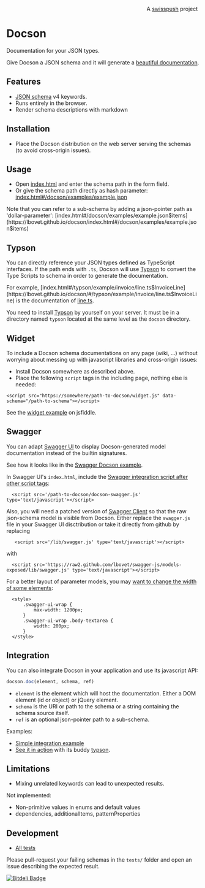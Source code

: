 <p align='right'>A <a href="http://www.swisspush.org/">swisspush</a> project <a href="http://www.swisspush.org/" border=0><img src="https://1.gravatar.com/avatar/cf7292487846085732baf808def5685a?s=32" alt=""></a></p>

Docson
======

Documentation for your JSON types.

Give Docson a JSON schema and it will generate a [beautiful documentation](https://lbovet.github.io/docson/index.html#/docson/examples/example.json).

## Features
* [JSON schema](https://json-schema.org/) v4 keywords.
* Runs entirely in the browser.
* Render schema descriptions with markdown

## Installation

* Place the Docson distribution on the web server serving the schemas (to avoid cross-origin issues).

## Usage

* Open [index.html](https://lbovet.github.io/docson/) and enter the schema path in the form field.
* Or give the schema path directly as hash parameter: [index.html#/docson/examples/example.json](https://lbovet.github.io/docson/index.html#/docson/examples/example.json)

Note that you can refer to a sub-schema by adding a json-pointer path as 'dollar-parameter': [index.html#/docson/examples/example.json$items](https://lbovet.github.io/docson/index.html#/docson/examples/example.json$items)

## Typson

You can directly reference your JSON types defined as TypeScript interfaces. If the path ends with `.ts`, Docson will use [Typson](https://github.com/lbovet/typson) to convert the Type Scripts to schema in order to generate the documentation.

For example, [index.html#/typson/example/invoice/line.ts$InvoiceLine](https://lbovet.github.io/docson/#/typson/example/invoice/line.ts$InvoiceLine) is the documentation of [line.ts](https://github.com/lbovet/typson/blob/master/example/invoice/line.ts).

You need to install [Typson](https://github.com/lbovet/typson) by yourself on your server. It must be in a directory named `typson` located at the same level as the `docson` directory.

## Widget

To include a Docson schema documentations on any page (wiki, …) without worrying about messing up with javascript libraries and cross-origin issues:

* Install Docson somewhere as described above.
* Place the following `script` tags in the including page, nothing else is needed:

```
<script src="https://somewhere/path-to-docson/widget.js" data-schema="/path-to-schema"></script>
```

See the [widget example](https://jsfiddle.net/3kXu2/3/) on jsfiddle.

## Swagger

You can adapt [Swagger UI](https://github.com/wordnik/swagger-ui) to display Docson-generated model documentation instead of the builtin signatures.

See how it looks like in the [Swagger Docson example](https://lbovet.github.io/swagger-ui/dist/).

In Swagger UI's `index.html`, include the [Swagger integration script after other script tags](https://github.com/lbovet/swagger-ui/blob/3f37722b03db6c48cc2a8460df26dda5f4d6f8e4/src/main/html/index.html#L19):
```
  <script src='/path-to-docson/docson-swagger.js' type='text/javascript'></script>
```

Also, you will need a patched version of [Swagger Client](https://github.com/lbovet/swagger-js/blob/models-exposed/lib/swagger.js) so that the raw json-schema model is visible from Docson. Either replace the `swagger.js` file in your Swagger UI disctribution or take it directly from github by replacing

```
   <script src='/lib/swagger.js' type='text/javascript'></script>
```

with 

```
  <script src='https://raw2.github.com/lbovet/swagger-js/models-exposed/lib/swagger.js' type='text/javascript'></script>
```

For a better layout of parameter models, you may [want to change the width of some elements](https://github.com/lbovet/swagger-ui/blob/3f37722b03db6c48cc2a8460df26dda5f4d6f8e4/src/main/html/index.html#L20-L27):

```
  <style>
      .swagger-ui-wrap {
          max-width: 1200px;
      }
      .swagger-ui-wrap .body-textarea {
          width: 200px;
      }
  </style>
```

## Integration

You can also integrate Docson in your application and use its javascript API:

```javascript
docson.doc(element, schema, ref)
```

* `element` is the element which will host the documentation. Either a DOM element (id or object) or jQuery element.
* `schema` is the URI or path to the schema or a string containing the schema source itself.
* `ref` is an optional json-pointer path to a sub-schema.

Examples:
* [Simple integration example](https://lbovet.github.io/docson/examples/example.html)
* [See it in action](https://lbovet.github.io/typson-demo/) with its buddy [typson](https://github.com/lbovet/typson).

## Limitations

* Mixing unrelated keywords can lead to unexpected results.

Not implemented:
* Non-primitive values in enums and default values
* dependencies, additionalItems, patternProperties

## Development

* [All tests](https://lbovet.github.io/docson/tests/test.html)

Please pull-request your failing schemas in the `tests/` folder and open an issue describing the expected result.

[![Bitdeli Badge](https://d2weczhvl823v0.cloudfront.net/lbovet/docson/trend.png)](https://bitdeli.com/free "Bitdeli Badge")

